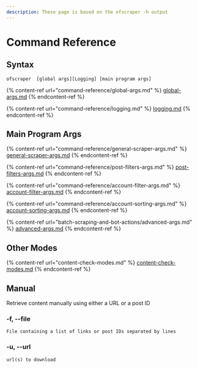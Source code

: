 ```yaml
---
description: These page is based on the ofscraper -h output
---
```


# Command Reference

## Syntax

```
ofscraper  [global args][Logging] [main program args]
```

{% content-ref url="command-reference/global-args.md" %}
[global-args.md](command-reference/global-args.md)
{% endcontent-ref %}

{% content-ref url="command-reference/logging.md" %}
[logging.md](command-reference/logging.md)
{% endcontent-ref %}

## Main Program Args

{% content-ref url="command-reference/general-scraper-args.md" %}
[general-scraper-args.md](command-reference/general-scraper-args.md)
{% endcontent-ref %}

{% content-ref url="command-reference/post-filters-args.md" %}
[post-filters-args.md](command-reference/post-filters-args.md)
{% endcontent-ref %}

{% content-ref url="command-reference/account-filter-args.md" %}
[account-filter-args.md](command-reference/account-filter-args.md)
{% endcontent-ref %}

{% content-ref url="command-reference/account-sorting-args.md" %}
[account-sorting-args.md](command-reference/account-sorting-args.md)
{% endcontent-ref %}

{% content-ref url="batch-scraping-and-bot-actions/advanced-args.md" %}
[advanced-args.md](batch-scraping-and-bot-actions/advanced-args.md)
{% endcontent-ref %}

###

## Other Modes





{% content-ref url="content-check-modes.md" %}
[content-check-modes.md](content-check-modes.md)
{% endcontent-ref %}

###

###

## Manual

Retrieve content manually using either a URL or a post ID

### -f, --file

```
File containing a list of links or post IDs separated by lines
```

### -u, --url

```
url(s) to download
```
